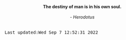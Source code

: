 
<div align="center"><b><span>The destiny of man is in his own soul. </span></b><br><br><i> - Herodotus</i></div>
<br><br><kbd>Last updated:Wed Sep  7 12:52:31 2022</kbd>